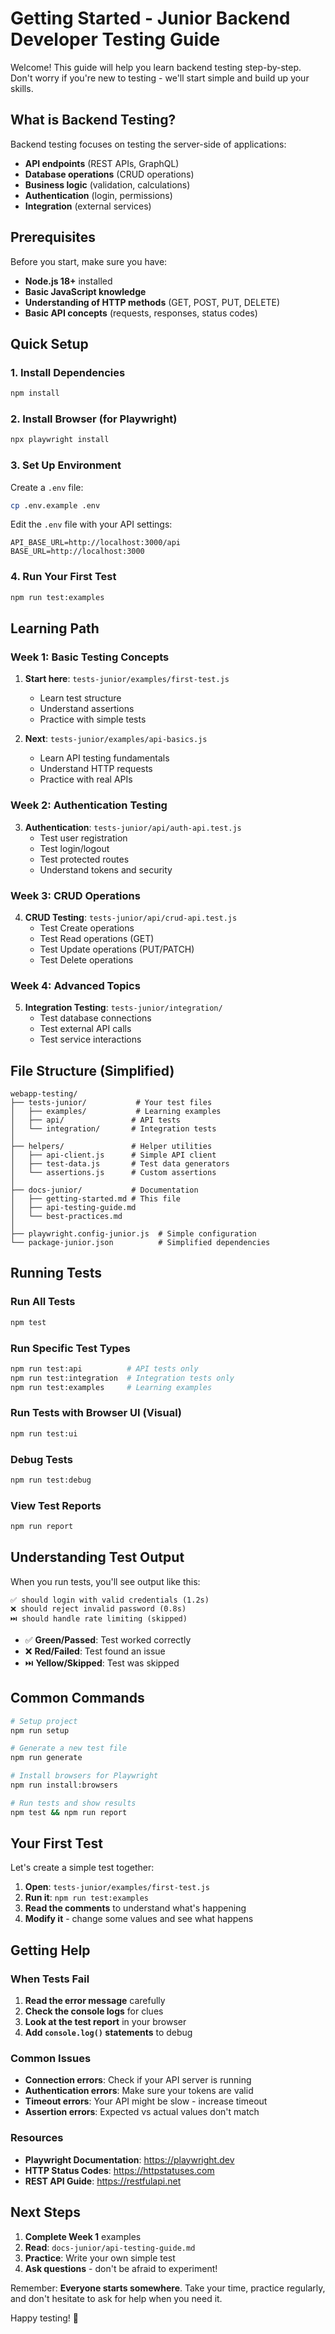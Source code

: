 # Getting Started - Junior Backend Developer Testing Guide

Welcome! This guide will help you learn backend testing step-by-step. Don't worry if you're new to testing - we'll start simple and build up your skills.

## What is Backend Testing?

Backend testing focuses on testing the server-side of applications:

- **API endpoints** (REST APIs, GraphQL)
- **Database operations** (CRUD operations)
- **Business logic** (validation, calculations)
- **Authentication** (login, permissions)
- **Integration** (external services)

## Prerequisites

Before you start, make sure you have:

- **Node.js 18+** installed
- **Basic JavaScript knowledge**
- **Understanding of HTTP methods** (GET, POST, PUT, DELETE)
- **Basic API concepts** (requests, responses, status codes)

## Quick Setup

### 1. Install Dependencies

```bash
npm install
```

### 2. Install Browser (for Playwright)

```bash
npx playwright install
```

### 3. Set Up Environment

Create a `.env` file:

```bash
cp .env.example .env
```

Edit the `.env` file with your API settings:

```
API_BASE_URL=http://localhost:3000/api
BASE_URL=http://localhost:3000
```

### 4. Run Your First Test

```bash
npm run test:examples
```

## Learning Path

### Week 1: Basic Testing Concepts

1. **Start here**: `tests-junior/examples/first-test.js`

   - Learn test structure
   - Understand assertions
   - Practice with simple tests

2. **Next**: `tests-junior/examples/api-basics.js`
   - Learn API testing fundamentals
   - Understand HTTP requests
   - Practice with real APIs

### Week 2: Authentication Testing

3. **Authentication**: `tests-junior/api/auth-api.test.js`
   - Test user registration
   - Test login/logout
   - Test protected routes
   - Understand tokens and security

### Week 3: CRUD Operations

4. **CRUD Testing**: `tests-junior/api/crud-api.test.js`
   - Test Create operations
   - Test Read operations (GET)
   - Test Update operations (PUT/PATCH)
   - Test Delete operations

### Week 4: Advanced Topics

5. **Integration Testing**: `tests-junior/integration/`
   - Test database connections
   - Test external API calls
   - Test service interactions

## File Structure (Simplified)

```
webapp-testing/
├── tests-junior/           # Your test files
│   ├── examples/           # Learning examples
│   ├── api/               # API tests
│   └── integration/       # Integration tests
│
├── helpers/               # Helper utilities
│   ├── api-client.js      # Simple API client
│   ├── test-data.js       # Test data generators
│   └── assertions.js      # Custom assertions
│
├── docs-junior/           # Documentation
│   ├── getting-started.md # This file
│   ├── api-testing-guide.md
│   └── best-practices.md
│
├── playwright.config-junior.js  # Simple configuration
└── package-junior.json          # Simplified dependencies
```

## Running Tests

### Run All Tests

```bash
npm test
```

### Run Specific Test Types

```bash
npm run test:api          # API tests only
npm run test:integration  # Integration tests only
npm run test:examples     # Learning examples
```

### Run Tests with Browser UI (Visual)

```bash
npm run test:ui
```

### Debug Tests

```bash
npm run test:debug
```

### View Test Reports

```bash
npm run report
```

## Understanding Test Output

When you run tests, you'll see output like this:

```
✅ should login with valid credentials (1.2s)
❌ should reject invalid password (0.8s)
⏭️ should handle rate limiting (skipped)
```

- ✅ **Green/Passed**: Test worked correctly
- ❌ **Red/Failed**: Test found an issue
- ⏭️ **Yellow/Skipped**: Test was skipped

## Common Commands

```bash
# Setup project
npm run setup

# Generate a new test file
npm run generate

# Install browsers for Playwright
npm run install:browsers

# Run tests and show results
npm test && npm run report
```

## Your First Test

Let's create a simple test together:

1. **Open**: `tests-junior/examples/first-test.js`
2. **Run it**: `npm run test:examples`
3. **Read the comments** to understand what's happening
4. **Modify it** - change some values and see what happens

## Getting Help

### When Tests Fail

1. **Read the error message** carefully
2. **Check the console logs** for clues
3. **Look at the test report** in your browser
4. **Add `console.log()` statements** to debug

### Common Issues

- **Connection errors**: Check if your API server is running
- **Authentication errors**: Make sure your tokens are valid
- **Timeout errors**: Your API might be slow - increase timeout
- **Assertion errors**: Expected vs actual values don't match

### Resources

- **Playwright Documentation**: https://playwright.dev
- **HTTP Status Codes**: https://httpstatuses.com
- **REST API Guide**: https://restfulapi.net

## Next Steps

1. **Complete Week 1** examples
2. **Read**: `docs-junior/api-testing-guide.md`
3. **Practice**: Write your own simple test
4. **Ask questions** - don't be afraid to experiment!

Remember: **Everyone starts somewhere**. Take your time, practice regularly, and don't hesitate to ask for help when you need it.

Happy testing! 🚀
